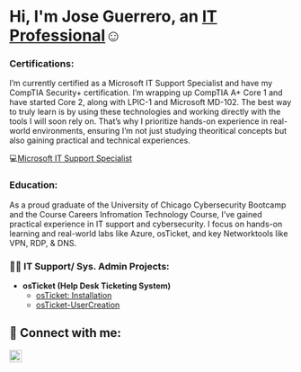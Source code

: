 <h1>Hi, I'm Jose Guerrero, an <a href="https://linkedin.com/in/JoGuerrero">IT Professional</a>☺</h1>

<h3>Certifications:</h3>
I’m currently certified as a Microsoft IT Support Specialist and have my CompTIA Security+ certification. I’m wrapping up CompTIA A+ Core 1 and have started Core 2, along with LPIC-1 and Microsoft MD-102. The best way to truly learn is by using these technologies and working directly with the tools I will soon rely on. That’s why I prioritize hands-on experience in real-world environments, ensuring I’m not just studying theoritical concepts but also gaining practical and technical experiences.

💻[Microsoft IT Support Specialist](https://coursera.org/share/faeda664b69737dd41e44fc38e2bf1a8)

<h3>Education:</h3>
As a proud graduate of the University of Chicago Cybersecurity Bootcamp and the Course Careers Infromation Technology Course, I’ve gained practical experience in IT support and cybersecurity. I focus on hands-on learning and real-world labs like Azure, osTicket, and key Networktools like VPN, RDP, & DNS.

<h3>👨‍💻 IT Support/ Sys. Admin Projects:</h3>

- <b>osTicket (Help Desk Ticketing System)</b>
  - [osTicket: Installation](https://github.com/Jose01000111/osTicket-Install.git)
  - [osTicket-UserCreation](https://github.com/Jose01000111/osTicket-UserCreation.git)

<h2>🔗 Connect with me:</h2>

[<img align="left" alt="Josh | LinkedIn" width="22px" src="https://cdn.jsdelivr.net/npm/simple-icons@v3/icons/linkedin.svg" />](https://www.linkedin.com/in/joguerrero?lipi=urn%3Ali%3Apage%3Ad_flagship3_profile_view_base_contact_details%3Bjil44Fe3S3e2ER8ZpHH2oA%3D%3D)

